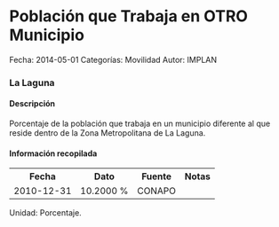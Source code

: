 Población que Trabaja en OTRO Municipio
=====

Fecha: 2014-05-01
Categorías: Movilidad
Autor: IMPLAN

### La Laguna

#### Descripción

Porcentaje de la población que trabaja en un municipio diferente al que reside dentro de la Zona Metropolitana de La Laguna.

#### Información recopilada

<table class="table table-hover table-bordered">
  <tr><th>Fecha</th><th>Dato</th><th>Fuente</th><th>Notas</th></tr>
  <tr><td>2010-12-31</td><td>10.2000 %</td><td>CONAPO</td><td></td></tr>
</table>

Unidad: Porcentaje.
